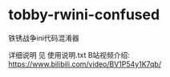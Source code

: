 # tobby-rwini-confused
铁锈战争ini代码混淆器

详细说明 见 使用说明.txt
B站视频介绍: https://www.bilibili.com/video/BV1P54y1K7qb/
